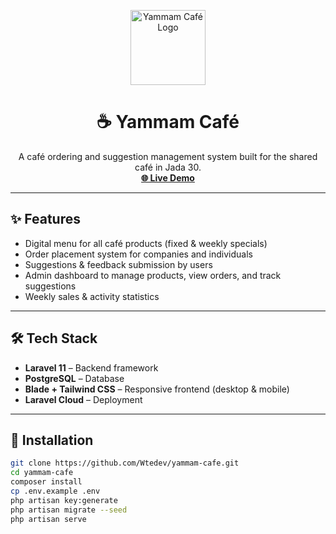 <p align="center">
  <a href="https://yammam-cafe-main-olbq74.laravel.cloud" target="_blank">
    <img src="https://img.icons8.com/external-flat-juicy-fish/60/external-cafe-coffee-shop-flat-flat-juicy-fish.png" width="120" alt="Yammam Café Logo">
  </a>
</p>

<h1 align="center">☕ Yammam Café</h1>

<p align="center">
  A café ordering and suggestion management system built for the shared café in Jada 30.  
  <br/>
  <a href="https://yammam-cafe-main-olbq74.laravel.cloud" target="_blank"><strong>🌐 Live Demo</strong></a>
</p>

---

## ✨ Features
- Digital menu for all café products (fixed & weekly specials)  
- Order placement system for companies and individuals  
- Suggestions & feedback submission by users  
- Admin dashboard to manage products, view orders, and track suggestions  
- Weekly sales & activity statistics  

---

## 🛠️ Tech Stack
- **Laravel 11** – Backend framework  
- **PostgreSQL** – Database  
- **Blade + Tailwind CSS** – Responsive frontend (desktop & mobile)  
- **Laravel Cloud** – Deployment  

---

## 🚀 Installation
```bash
git clone https://github.com/Wtedev/yammam-cafe.git
cd yammam-cafe
composer install
cp .env.example .env
php artisan key:generate
php artisan migrate --seed
php artisan serve
